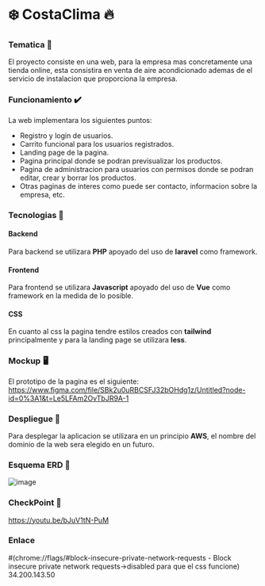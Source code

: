 # ❄️ CostaClima 🔥

### Tematica 🛒 
El proyecto consiste en una web, para la empresa mas concretamente una tienda online, esta consistira en venta de aire acondicionado ademas de el servicio de instalacion que proporciona la empresa.

### Funcionamiento ✔️ 
La web implementara los siguientes puntos:
  * Registro y login de usuarios.
  * Carrito funcional para los usuarios registrados.
  * Landing page de la pagina.
  * Pagina principal donde se podran previsualizar los productos.
  * Pagina de administracion para usuarios con permisos donde se podran editar, crear y borrar los productos.
  * Otras paginas de interes como puede ser contacto, informacion sobre la empresa, etc.

### Tecnologias 🤖

#### Backend

Para backend se utilizara **PHP** apoyado del uso de **laravel** como framework.

#### Frontend 

Para frontend se utilizara **Javascript** apoyado del uso de **Vue** como framework en la medida de lo posible.

#### CSS

En cuanto al css la pagina tendre estilos creados con **tailwind** principalmente y para la landing page se utilizara **less**.

### Mockup  🖥️

El prototipo de la pagina es el siguiente: https://www.figma.com/file/SBk2u0uRBCSFJ32bOHdg1z/Untitled?node-id=0%3A1&t=Le5LFAm2OvTbJR9A-1

### Despliegue 🚀 

Para desplegar la aplicacion se utilizara en un principio **AWS**, el nombre del dominio de la web sera elegido en un futuro.

### Esquema ERD 🔑

![image](https://user-images.githubusercontent.com/123629136/230794096-8d3fa160-3986-42e8-a9db-b9e223c28ddd.png)

### CheckPoint 🚩
https://youtu.be/bJuV1tN-PuM

### Enlace
#(chrome://flags/#block-insecure-private-network-requests - Block insecure private network requests->disabled para que el css funcione)
34.200.143.50
